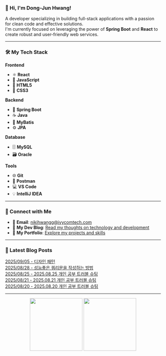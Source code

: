### 👋 Hi, I'm Dong-Jun Hwang!

A developer specializing in building full-stack applications with a passion for clean code and effective solutions.  
I'm currently focused on leveraging the power of **Spring Boot** and **React** to create robust and user-friendly web services.

---

### 🛠️ My Tech Stack

**Frontend**
- ⚛️ **React**
- 📝 **JavaScript**
- 📄 **HTML5**
- 🎨 **CSS3**

**Backend**
- 🌿 **Spring Boot**
- ☕ **Java**
- 💾 **MyBatis**
- ⚙️ **JPA**

**Database**
- 🗄️ **MySQL**
- 🗃️ **Oracle**

**Tools**
- 🌐 **Git**
- 🚀 **Postman**
- 💻 **VS Code**
- 💡 **IntelliJ IDEA**

---

### 🔗 Connect with Me

- 📧 **Email**: nikihwangg@ivycomtech.com
- 📖 **My Dev Blog**: [Read my thoughts on technology and development](https://nikihwangg.tistory.com/)
- 💼 **My Portfolio**: [Explore my projects and skills](https://www.notion.so/226db2c782bb80f68617ed9ef0ff5991)

---

### 📝 Latest Blog Posts

<!--START_SECTION:blog-->
[2025/09/05 - 디자인 패턴](https://nikihwangg.tistory.com/149) <br/>
[2025/08/28 - 성능좋은 쿼리문을 작성하는 방법](https://nikihwangg.tistory.com/148) <br/>
[2025/08/25 - 2025.08.25 개인 공부 트러블 슈팅](https://nikihwangg.tistory.com/147) <br/>
[2025/08/21 - 2025.08.21 개인 공부 트러블 슈팅](https://nikihwangg.tistory.com/146) <br/>
[2025/08/20 - 2025.08.20 개인 공부 트러블 슈팅](https://nikihwangg.tistory.com/145) <br/>
<!--END_SECTION:blog-->

---

<p align="center">
  <img src="https://github-readme-stats.vercel.app/api?username=d5ngjun2&show_icons=true&hide_border=false&border_color=1e90ff&bg_color=ffffff&title_color=1e3c72&text_color=2a52be&icon_color=1e90ff&border_radius=15&custom_title=%20My%20GitHub%20Stats" height="170" />
  <img src="https://github-readme-stats.vercel.app/api/top-langs/?username=d5ngjun2&layout=compact&hide_border=false&border_color=1e90ff&bg_color=ffffff&title_color=1e3c72&text_color=2a52be&border_radius=15" height="170" />
</p>
